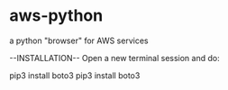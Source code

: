 # aws-python
a python "browser" for AWS services

--INSTALLATION--
Open a new terminal session and do:

pip3 install boto3
pip3 install boto3
